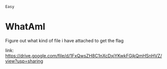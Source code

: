 `Easy`

# WhatAmI

Figure out what kind of file i have attached to get the flag

link: https://drive.google.com/file/d/1FxQwsZH8C1nXcDxjYKwkFGjkQmHSnHVZ/view?usp=sharing

